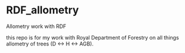 # RDF_allometry
Allometry work with RDF

this repo is for my work with Royal Department of Forestry on all things allometry of trees (D <-> H <-> AGB).
